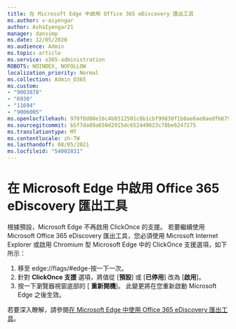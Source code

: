 ```yaml
---
title: 在 Microsoft Edge 中啟用 Office 365 eDiscovery 匯出工具
ms.author: v-aiyengar
author: AshaIyengar21
manager: dansimp
ms.date: 12/05/2020
ms.audience: Admin
ms.topic: article
ms.service: o365-administration
ROBOTS: NOINDEX, NOFOLLOW
localization_priority: Normal
ms.collection: Admin_O365
ms.custom:
- "9003878"
- "6930"
- "11694"
- "9006005"
ms.openlocfilehash: 970f8d80e16c4b0312501c6b1cbf99830f1b0ae6ae8aedfb679ca2cbd9709112
ms.sourcegitcommit: b5f7da89a650d2915dc652449623c78be6247175
ms.translationtype: MT
ms.contentlocale: zh-TW
ms.lasthandoff: 08/05/2021
ms.locfileid: "54002831"
---
```

# <a name="enable-office-365-ediscovery-export-tool-in-microsoft-edge"></a>在 Microsoft Edge 中啟用 Office 365 eDiscovery 匯出工具

根據預設，Microsoft Edge 不再啟用 ClickOnce 的支援。 若要繼續使用 Microsoft Office 365 eDiscovery 匯出工具，您必須使用 Microsoft Internet Explorer 或啟用 Chromium 型 Microsoft Edge 中的 ClickOnce 支援選項，如下所示：

1. 移至 edge://flags/#edge-按一下一次。
1. 針對 **ClickOnce 支援** 選項，將值從 [**預設**] 或 [**已停用**] 改為 [**啟用**]。
1. 按一下瀏覽器視窗底部的 [ **重新開機**]。 此變更將在您重新啟動 Microsoft Edge 之後生效。

若要深入瞭解，請參閱[在 Microsoft Edge 中使用 Office 365 eDiscovery 匯出工具](https://go.microsoft.com/fwlink/?linkid=2111611)。
